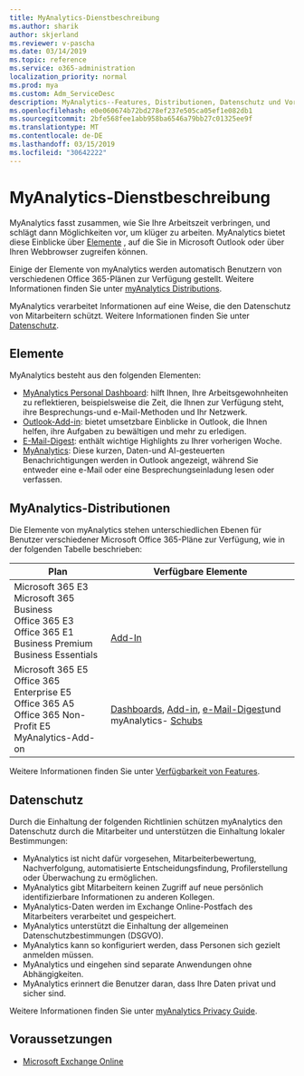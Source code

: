 ```yaml
---
title: MyAnalytics-Dienstbeschreibung
ms.author: sharik
author: skjerland
ms.reviewer: v-pascha
ms.date: 03/14/2019
ms.topic: reference
ms.service: o365-administration
localization_priority: normal
ms.prod: mya
ms.custom: Adm_ServiceDesc
description: MyAnalytics--Features, Distributionen, Datenschutz und Voraussetzungen
ms.openlocfilehash: e0e060674b72bd278ef237e505ca05ef1e082db1
ms.sourcegitcommit: 2bfe568fee1abb958ba6546a79bb27c01325ee9f
ms.translationtype: MT
ms.contentlocale: de-DE
ms.lasthandoff: 03/15/2019
ms.locfileid: "30642222"
---
```

# <a name="myanalytics-service-description"></a>MyAnalytics-Dienstbeschreibung

MyAnalytics fasst zusammen, wie Sie Ihre Arbeitszeit verbringen, und schlägt dann Möglichkeiten vor, um klüger zu arbeiten. MyAnalytics bietet diese Einblicke über [Elemente](#elements) , auf die Sie in Microsoft Outlook oder über Ihren Webbrowser zugreifen können.

Einige der Elemente von myAnalytics werden automatisch Benutzern von verschiedenen Office 365-Plänen zur Verfügung gestellt. Weitere Informationen finden Sie unter [myAnalytics Distributions](#myanalytics-distributions).  

MyAnalytics verarbeitet Informationen auf eine Weise, die den Datenschutz von Mitarbeitern schützt. Weitere Informationen finden Sie unter [Datenschutz](#data-privacy).

## <a name="elements"></a>Elemente

MyAnalytics besteht aus den folgenden Elementen:

* [MyAnalytics Personal Dashboard](https://docs.microsoft.com/workplace-analytics/myanalytics/use/dashboard): hilft Ihnen, Ihre Arbeitsgewohnheiten zu reflektieren, beispielsweise die Zeit, die Ihnen zur Verfügung steht, ihre Besprechungs-und e-Mail-Methoden und Ihr Netzwerk.
* [Outlook-Add-in](https://docs.microsoft.com/workplace-analytics/myanalytics/use/add-in): bietet umsetzbare Einblicke in Outlook, die Ihnen helfen, ihre Aufgaben zu bewältigen und mehr zu erledigen.
* [E-Mail-Digest](https://docs.microsoft.com/workplace-analytics/myanalytics/use/email-digest): enthält wichtige Highlights zu Ihrer vorherigen Woche.
* [MyAnalytics](https://docs.microsoft.com/workplace-analytics/myanalytics/use/mya-notifications): Diese kurzen, Daten-und AI-gesteuerten Benachrichtigungen werden in Outlook angezeigt, während Sie entweder eine e-Mail oder eine Besprechungseinladung lesen oder verfassen.

## <a name="myanalytics-distributions"></a>MyAnalytics-Distributionen

Die Elemente von myAnalytics stehen unterschiedlichen Ebenen für Benutzer verschiedener Microsoft Office 365-Pläne zur Verfügung, wie in der folgenden Tabelle beschrieben:

| Plan | Verfügbare Elemente |
| --- | --- |
| Microsoft 365 E3</br>Microsoft 365 Business</br>Office 365 E3</br>Office 365 E1</br>Business Premium</br>Business Essentials | </br></br></br>[Add-In](https://docs.microsoft.com/en-us/workplace-analytics/myanalytics/use/add-in) |
| Microsoft 365 E5</br>Office 365 Enterprise E5</br>Office 365 A5</br>Office 365 Non-Profit E5</br>MyAnalytics-Add-on | </br>[Dashboards](https://docs.microsoft.com/en-us/workplace-analytics/myanalytics/use/dashboard), [Add-in](https://docs.microsoft.com/en-us/workplace-analytics/myanalytics/use/add-in), [e-Mail-Digest](https://docs.microsoft.com/en-us/workplace-analytics/myanalytics/use/email-digest)und myAnalytics- [Schubs](https://docs.microsoft.com/en-us/workplace-analytics/myanalytics/use/mya-notifications) |

Weitere Informationen finden Sie unter [Verfügbarkeit von Features](https://docs.microsoft.com/workplace-analytics/myanalytics/overview/plans-environments).

## <a name="data-privacy"></a>Datenschutz

Durch die Einhaltung der folgenden Richtlinien schützen myAnalytics den Datenschutz durch die Mitarbeiter und unterstützen die Einhaltung lokaler Bestimmungen:

* MyAnalytics ist nicht dafür vorgesehen, Mitarbeiterbewertung, Nachverfolgung, automatisierte Entscheidungsfindung, Profilerstellung oder Überwachung zu ermöglichen.
* MyAnalytics gibt Mitarbeitern keinen Zugriff auf neue persönlich identifizierbare Informationen zu anderen Kollegen.
* MyAnalytics-Daten werden im Exchange Online-Postfach des Mitarbeiters verarbeitet und gespeichert.
* MyAnalytics unterstützt die Einhaltung der allgemeinen Datenschutzbestimmungen (DSGVO).
* MyAnalytics kann so konfiguriert werden, dass Personen sich gezielt anmelden müssen.
* MyAnalytics und eingehen sind separate Anwendungen ohne Abhängigkeiten.
* MyAnalytics erinnert die Benutzer daran, dass Ihre Daten privat und sicher sind.

Weitere Informationen finden Sie unter [myAnalytics Privacy Guide](https://docs.microsoft.com/workplace-analytics/myanalytics/overview/privacy-guide).

## <a name="prerequisites"></a>Voraussetzungen

* [Microsoft Exchange Online](https://docs.microsoft.com/office365/servicedescriptions/exchange-online-service-description/exchange-online-service-description)
